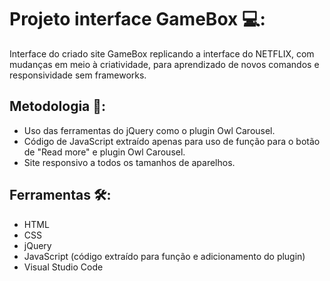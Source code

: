 # Projeto interface GameBox :computer::
Interface do criado site GameBox replicando a interface do NETFLIX, com mudanças em meio à criatividade, para aprendizado de novos comandos e responsividade sem frameworks.



## Metodologia :pencil::

- Uso das ferramentas do jQuery como o plugin Owl Carousel. 
- Código de JavaScript extraído apenas para uso de função para o botão de "Read more" e plugin Owl Carousel.
- Site responsivo a todos os tamanhos de aparelhos.



## Ferramentas :hammer_and_wrench::

- HTML
- CSS
- jQuery
- JavaScript (código extraído para função e adicionamento do plugin)
- Visual Studio Code



